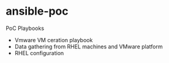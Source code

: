 # ansible-poc

PoC Playbooks

* Vmware VM ceration playbook
* Data gathering from RHEL machines and VMware platform
* RHEL configuration
